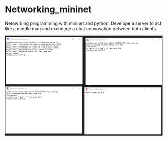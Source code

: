 # Networking_mininet
Netowrking programming with mininet and python. Develope a server to act like a middle man and exchnage a chat convosation between both clients.

![App Screenshot](https://github.com/MiCe-exe/Networking_mininet/blob/main/Screenshot.png)
